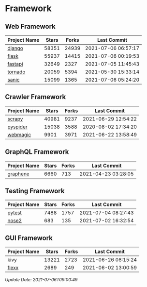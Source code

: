 # Framework

## Web Framework
| Project Name | Stars | Forks | Last Commit |
| ------------ | ----- | ----- | ----------- |
| [django](https://github.com/django/django) | 58351 | 24939 | 2021-07-06 06:57:17 |
| [flask](https://github.com/pallets/flask) | 55937 | 14415 | 2021-07-06 00:19:53 |
| [fastapi](https://github.com/tiangolo/fastapi) | 32649 | 2327 | 2021-07-05 11:45:43 |
| [tornado](https://github.com/tornadoweb/tornado) | 20059 | 5394 | 2021-05-30 15:33:14 |
| [sanic](https://github.com/sanic-org/sanic) | 15099 | 1365 | 2021-07-06 05:24:20 |

## Crawler Framework
| Project Name | Stars | Forks | Last Commit |
| ------------ | ----- | ----- | ----------- |
| [scrapy](https://github.com/scrapy/scrapy) | 40981 | 9237 | 2021-06-29 12:54:22 |
| [pyspider](https://github.com/binux/pyspider) | 15038 | 3588 | 2020-08-02 17:34:20 |
| [webmagic](https://github.com/code4craft/webmagic) | 9901 | 3971 | 2021-06-22 13:58:49 |

## GraphQL Framework
| Project Name | Stars | Forks | Last Commit |
| ------------ | ----- | ----- | ----------- |
| [graphene](https://github.com/graphql-python/graphene) | 6660 | 713 | 2021-04-23 03:28:05 |

## Testing Framework
| Project Name | Stars | Forks | Last Commit |
| ------------ | ----- | ----- | ----------- |
| [pytest](https://github.com/pytest-dev/pytest) | 7488 | 1757 | 2021-07-04 08:27:43 |
| [nose2](https://github.com/nose-devs/nose2) | 683 | 135 | 2021-07-02 16:32:54 |

## GUI Framework
| Project Name | Stars | Forks | Last Commit |
| ------------ | ----- | ----- | ----------- |
| [kivy](https://github.com/kivy/kivy) | 13221 | 2723 | 2021-06-26 08:15:24 |
| [flexx](https://github.com/flexxui/flexx) | 2689 | 249 | 2021-06-02 13:00:59 |

*Update Date: 2021-07-06T09:00:49*